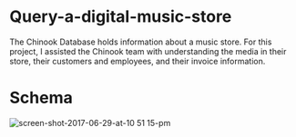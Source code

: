 # Query-a-digital-music-store
The Chinook Database holds information about a music store. For this project, I assisted the Chinook team with understanding the media in their store, their customers and employees, and their invoice information.

# Schema
![screen-shot-2017-06-29-at-10 51 15-pm](https://user-images.githubusercontent.com/92288947/165514622-7e0d236e-228c-42b7-a867-3b92835b1746.png)
